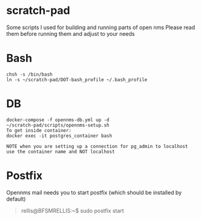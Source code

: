 # scratch-pad

Some scripts I used for building and running parts of open nms
Please read them before running them and adjust to your needs

# Bash
```
chsh -s /bin/bash
ln -s ~/scratch-pad/DOT-bash_profile ~/.bash_profile
```
# DB
```
docker-compose -f opennms-db.yml up -d
~/scratch-pad/scripts/opennms-setup.sh
To get inside container:
docker exec -it postgres_container bash

NOTE when you are setting up a connection for pg_admin to localhost use the container name and NOT localhost
```
# Postfix
Opennms mail needs you to start postfix (which should be installed by default)

> rellis@BFSMRELLIS:~$ sudo postfix start


